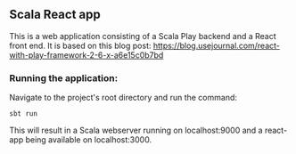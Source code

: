 ## Scala React app
This is a web application consisting of a Scala Play backend and a React front end. It is based on this blog post: https://blog.usejournal.com/react-with-play-framework-2-6-x-a6e15c0b7bd 

### Running the application: 
Navigate to the project's root directory and run the command:
```
sbt run
```
This will result in a Scala webserver running on localhost:9000 and a react-app being available on localhost:3000.